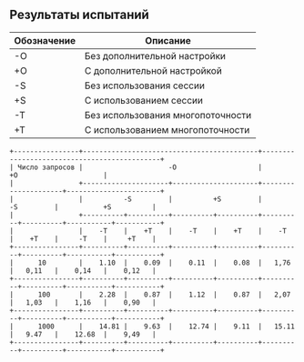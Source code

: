 ## Результаты испытаний

| Обозначение | Описание                          |
|-------------|-----------------------------------|
| -O          | Без дополнительной настройки      |
| +O          | С дополнительной настройкой       |
| -S          | Без использования сессии          |
| +S          | С использованием сессии           |
| -T          | Без использования многопоточности |
| +T          | С использованием многопоточности  |


```text
+----------------+-------------------------------------------+---------------------------------------------+
| Число запросов |                     -O                    |                      +O                     |
|                +---------------------+---------------------+---------------------+-----------------------+
|                |          -S         |          +S         |          -S         |           +S          |
|                +----------+----------+----------+----------+----------+----------+-----------+-----------+
|                |    -T    |    +T    |    -T    |    +T    |    -T    |    +T    |     -T    |     +T    |
+----------------+----------+----------+----------+----------+----------+----------+-----------+-----------+
|      10        |    1.10  |    0.09  |    0.11  |    0.08  |   1,76   |   0,11   |    0,14   |    0,12   |
+----------------+----------+----------+----------+----------+----------+----------+-----------+-----------+
|      100       |    2.28  |    0.87  |    1.12  |    0.87  |   2,07   |   1,03   |    1,16   |    0,90   |
+----------------+----------+----------+----------+----------+----------+----------+-----------+-----------+
|      1000      |    14.81 |    9.63  |    12.74 |    9.11  |   15.11  |   9.47   |    12.68  |    9,49   |
+----------------+----------+----------+----------+----------+----------+----------+-----------+-----------+
```
